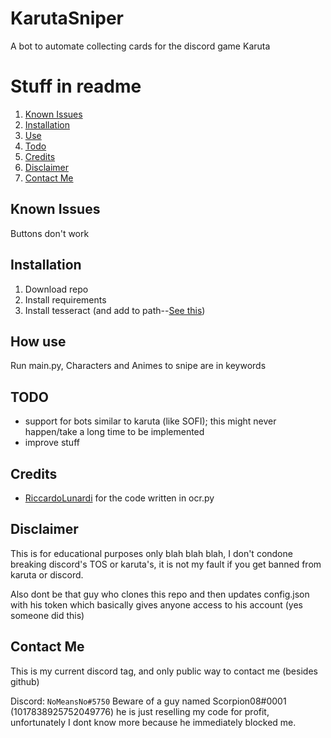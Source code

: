 # KarutaSniper
A bot to automate collecting cards for the discord game Karuta


# Stuff in readme

1. [Known Issues](#known-issues)
2. [Installation](#installation)
3. [Use](#how-use)
4. [Todo](#todo)
5. [Credits](#credits)
6. [Disclaimer](#disclaimer)
7. [Contact Me](#contact-me)


## Known Issues

Buttons don't work


## Installation

1. Download repo
2. Install requirements
3. Install tesseract (and add to path--[See this](https://github.com/NoMeansNowastaken/KarutaSniper/issues/7))

## How use

Run main.py, Characters and Animes to snipe are in keywords


## TODO

- support for bots similar to karuta (like SOFI); this might never happen/take a long time to be implemented
- improve stuff

## Credits

- [RiccardoLunardi](https://github.com/riccardolunardi/KarutaBotHack) for the code written in ocr.py

## Disclaimer

This is for educational purposes only blah blah blah, I don't condone breaking discord's TOS or karuta's, it is not my fault if you get banned from karuta or discord.

Also dont be that guy who clones this repo and then updates config.json with his token which basically gives anyone access to his account (yes someone did this)

## Contact Me
This is my current discord tag, and only public way to contact me (besides github)

Discord: ```NoMeansNo#5750```
Beware of a guy named Scorpion08#0001 (1017838925752049776) he is just reselling my code for profit, unfortunately I dont know more because he immediately blocked me.
